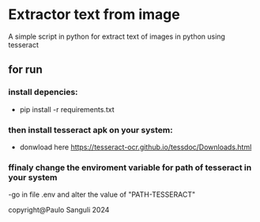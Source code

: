 # Extractor text from image

A simple script in python for extract text of images in python using tesseract

## for run

### install depencies:
- pip install -r requirements.txt

### then install tesseract apk on your system:
- donwload here https://tesseract-ocr.github.io/tessdoc/Downloads.html

### ffinaly change the enviroment variable for path of tesseract in your system
-go in file .env and alter the value of "PATH-TESSERACT"

copyright@Paulo Sanguli 2024